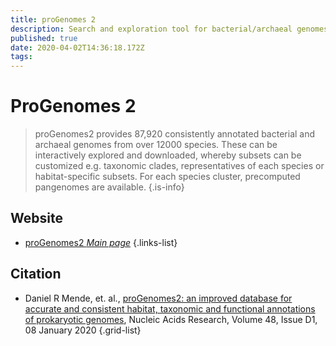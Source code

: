 ```yaml
---
title: proGenomes 2
description: Search and exploration tool for bacterial/archaeal genomes, genome annotation
published: true
date: 2020-04-02T14:36:18.172Z
tags: 
---
```


# ProGenomes 2

> proGenomes2 provides 87,920 consistently annotated bacterial and archaeal genomes from over 12000 species. These can be interactively explored and downloaded, whereby subsets can be customized e.g. taxonomic clades, representatives of each species or habitat-specific subsets. For each species cluster, precomputed pangenomes are available. 
{.is-info}

## Website

- [proGenomes2 *Main page*](http://progenomes.embl.de/)
{.links-list}

## Citation

- Daniel R Mende, et. al., [proGenomes2: an improved database for accurate and consistent habitat, taxonomic and functional annotations of prokaryotic genomes](https://doi.org/10.1093/nar/gkz1002), Nucleic Acids Research, Volume 48, Issue D1, 08 January 2020
{.grid-list}